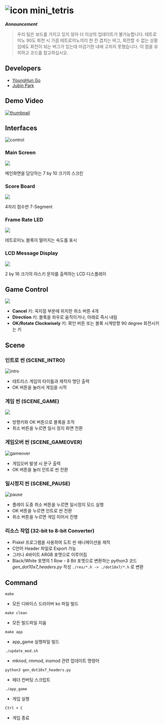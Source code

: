 # ![icon](img/icon.png) mini_tetris

***Announcement***
> 우리 팀은 보드를 가지고 있지 않아 더 이상의 업데이트가 불가능합니다. 테트로미노 90도 회전 시 가끔 테트로미노끼리 한 칸 겹치는 버그, 회전할 수 없는 상황임에도 회전이 되는 버그가 있는데 마감기한 내에 고치지 못했습니다. 이 점을 유의하고 코드를 참고하십시오.

## Developers
* [YoungHun Go](https://github.com/younghoongo)
* [Jubin Park](https://github.com/jubin-park)
  
## Demo Video

[![thumbnail](img/video_thumbnail.png)](https://youtu.be/--UvrgKFGB0)

## Interfaces

![control](img/game_control.png)

### **Main Screen**
![](img/dot_matrix.png)

메인화면을 담당하는 7 by 10 크기의 스크린

### **Score Board**
![](img/seven_segment.png)

4자리 점수판 7-Segment

### **Frame Rate LED**
![](img/led.png)

테트로미노 블록이 떨어지는 속도를 표시

### **LCD Message Display**
![](img/lcd_text_display.png)

2 by 16 크기의 아스키 문자를 출력하는 LCD 디스플레이
  
## Game Control

![](img/direction.png)

* **Cancel** 키: 꼭지점 부분에 위치한 취소 버튼 4개
* **Direction** 키: 블록을 좌우로 움직이거나, 아래로 즉시 내림
* **OK/Rotate Clockwisely** 키: 확인 버튼 또는 블록 시계방향 90 degree 회전시키는 키

## Scene

### 인트로 씬 (SCENE_INTRO)

![intro](img/scene_intro.gif)

* 테트리스 게임의 타이틀과 제작자 명단 출력
* OK 버튼을 눌러서 게임을 시작

### 게임 씬 (SCENE_GAME)

![](img/dot_matrix2.png)

* 방향키와 OK 버튼으로 블록을 조작
* 취소 버튼을 누르면 일시 정지 화면 전환

### 게임오버 씬 (SCENE_GAMEOVER)

![gameover](img/scene_gameover.gif)

* 게임오버 발생 시 문구 출력
* OK 버튼을 눌러 인트로 씬 전환


### 일시정지 씬 (SCENE_PAUSE)

![pause](img/scene_pause.gif)

* 플레이 도중 취소 버튼을 누르면 일시정지 모드 실행
* OK 버튼을 누르면 인트로 씬 전환
* 취소 버튼을 누르면 게임 이어서 진행

### 리소스 작업 (32-bit to 8-bit Converter)

* Piskel 프로그램을 사용하여 도트 씬 애니메이션을 제작
* C언어 Header 파일로 Export 가능
* 그러나 4바이트 ARGB 포맷으로 이루어짐
* Black/White 포맷의 1 Row - 8 Bit 포맷으로 변환하는 python3 코드 *gen_dot10x7_headers.py* 작성 
`./res/*.h -> ./dot10x7/*.h` 로 변환

## Command

`make`

* 모든 디바이스 드라이버 ko 파일 빌드

`make clean`

* 모든 빌드파일 지움

`make app`

* app_game 실행파일 빌드

`./update_mod.sh`

* mknod, rmmod, insmod 관련 업데이트 명령어

`python3 gen_dot10x7_headers.py`

* 헤더 컨버팅 스크립트

`./app_game`

* 게임 실행

`Ctrl + C`

* 게임 종료